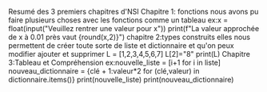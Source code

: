 Resumé des 3 premiers chapitres d'NSI
Chapitre 1: fonctions
nous avons pu faire plusieurs choses avec les fonctions comme  un tableau
ex:x = float(input("Veuillez rentrer une valeur pour x"))
print(f"La valeur approchée de x à 0.01 près vaut {round(x,2)}")
chapitre 2:types construits
elles nous permettent de créer toute sorte de liste et dictionnaire et qu'on peux modifier ajouter et supprimer
L = [1,2,3,4,5,6,7]
L[2]="8"
print(L)
Chapitre 3:Tableau et Compréhension
ex:nouvelle_liste = [i+1 for i in liste]
nouveau_dictionnaire = {clé + 1:valeur*2 for (clé,valeur) in dictionnaire.items()}
print(nouvelle_liste)
print(nouveau_dictionnaire)
